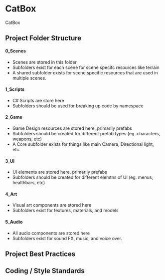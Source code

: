 # CatBox
CatBox

## Project Folder Structure
#### 0_Scenes
 - Scenes are stored in this folder
 - Subfolders exist for each scene for scene specifc resources like terrain
 - A shared subfolder exists for scene specific resources that are used in multiple scenes.
#### 1_Scripts
 - C# Scripts are store here
 - Subfolders should be used for breaking up code by namespace
#### 2_Game
 - Game Design resources are stored here, primarily prefabs
 - Subfolders should be created for different prefab types (eg. characters, weapons, etc)
 - A Core subfolder exists for things like main Camera, Directional light, etc.
#### 3_UI
 - UI elements are stored here, primarily prefabs
 - Subfolders should be created for different elemtns of UI (eg. menus, healthbars, etc)
#### 4_Art
 - Visual art components are stored here
 - Subfolders exist for textures, materials, and models
#### 5_Audio
 - All audio components are stored here
 - Subfolders exist for sound FX, music, and voice over.
 
## Project Best Practices
 
 
## Coding / Style Standards
 
